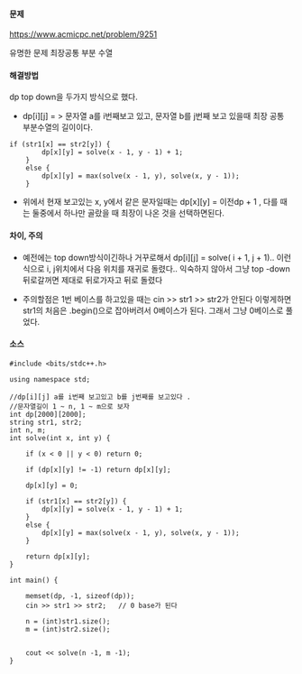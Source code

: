 #### 문제
https://www.acmicpc.net/problem/9251

유명한 문제 최장공통 부분 수열 

#### 해결방법
dp top down을 두가지 방식으로 했다. 

- dp[i][j] = > 문자열 a를 i번째보고 있고, 문자열 b를 j번째 보고 있을때 최장 공통 부분수열의 길이이다.


````
if (str1[x] == str2[y]) {
		dp[x][y] = solve(x - 1, y - 1) + 1;
	}
	else {
		dp[x][y] = max(solve(x - 1, y), solve(x, y - 1));
	}
````

- 위에서 현재 보고있는 x, y에서 같은  문자일때는 dp[x][y] = 이전dp + 1 , 다를 때는 둘중에서 하나만 골랐을 때 최장이 나온 것을 선택하면된다. 
#### 차이, 주의

- 예전에는 top down방식이긴하나 거꾸로해서 dp[i][j] =  solve( i + 1, j + 1).. 이런식으로 i, j위치에서 다음 위치를 재귀로 돌렸다.. 익숙하지 않아서 그냥 top -down 뒤로갈꺼면 제대로 뒤로가자고 뒤로 돌렸다 


- 주의할점은 1번 베이스를 하고있을 때는 cin >> str1 >> str2가 안된다 이렇게하면 str1의 처음은 .begin()으로 잡아버려서 0베이스가 된다. 그래서 그냥 0베이스로 풀었다. 

#### 소스

````
#include <bits/stdc++.h>

using namespace std;

//dp[i][j] a를 i번째 보고있고 b를 j번째를 보고있다 .
//문자열길이 1 ~ n, 1 ~ m으로 보자 
int dp[2000][2000];
string str1, str2;
int n, m;
int solve(int x, int y) {

	if (x < 0 || y < 0) return 0;

	if (dp[x][y] != -1) return dp[x][y];

	dp[x][y] = 0;

	if (str1[x] == str2[y]) {
		dp[x][y] = solve(x - 1, y - 1) + 1;
	}
	else {
		dp[x][y] = max(solve(x - 1, y), solve(x, y - 1));
	}

	return dp[x][y];
}

int main() {

	memset(dp, -1, sizeof(dp));
	cin >> str1 >> str2;   // 0 base가 된다 
	
	n = (int)str1.size();
	m = (int)str2.size();


	cout << solve(n -1, m -1);
}
````